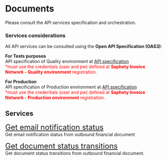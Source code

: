# Documents
Please consult the API services specification and orchestration.

### Services considerations
All API services can be consulted using the **Open API Specification (OAS3)**:

**For Tests purposes**<br>
API specification of Quality environment at [API specification](https://dcn-solution-qa.saphety.com/Dcn.Business.WebApi/api/index.html)<br>
<font color=red>\*must use the credentials (user and pw) defined at **Saphety Invoice Network - Quality environment** registration.</font>

**For Production**<br>
API specification of Production environment at [API specification](https://dcn-solution.saphety.com/Dcn.Business.WebApi/api/index.html)<br>
<font color=red>\*must use the credentials (user and pw) defined at **Saphety Invoice Network - Production environment** registration.</font>

## Services
<font size="5">[Get email notification status](../../notebooks/documents/email-notification-status.ipynb)</font><br>
Get email notification status from outbound financial document

<font size="5">[Get document status transitions](../../notebooks/documents/document-status-transitions.ipynb)</font><br>
Get document status transitions from outbound financial document.
